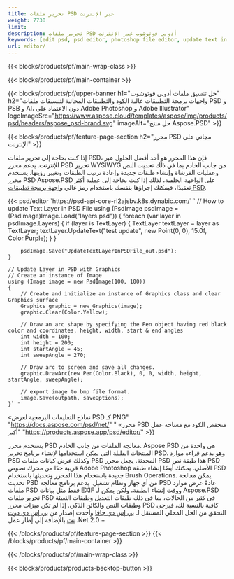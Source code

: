 ```yaml
---
title: تحرير ملفات PSD عبر الإنترنت
weight: 7730
limit: 
description: تحرير ملفات PSD أدوبي فوتوشوب عبر الإنترنت
keywords: [edit psd, psd editor, photoshop file editor, update text in psd, update psd]
url: editor/
---
```


{{< blocks/products/pf/main-wrap-class >}}


{{< blocks/products/pf/main-container >}}

{{< blocks/products/pf/upper-banner h1="حل تنسيق ملفات أدوبي فوتوشوب" h2="واجهات برمجة التطبيقات عالية الكود والتطبيقات المجانية لتنسيقات ملفات PSD و PSB و AI، دون الاعتماد على Adobe Photoshop و Adobe Illustrator" logoImageSrc="https://www.aspose.cloud/templates/aspose/img/products/psd/headers/aspose_psd-brand.svg" imageAlt="حل منتج Aspose.PSD" >}}

{{< blocks/products/pf/feature-page-section h2="محرر PSD مجاني على الإنترنت" >}}
<p>إذا كنت بحاجة إلى تحرير ملفات PSD، فإن هذا المحرر هو أحد أفضل الحلول عبر الإنترنت. يدعم محرر PSD تحرير WYSIWYG من جانب الخادم بما في ذلك تحديث النص وعمليات الفرشاة وإنشاء طبقات جديدة وإعادة ترتيب الطبقات وتغيير رؤيتها. يستخدم محرر PSD Aspose.PSD على الواجهة الخلفية، لذلك إذا كنت بحاجة إلى عملية أكثر تعقيدًا، فيمكنك إجراؤها بنفسك باستخدام رمز عالي <a href="/psd/{{< lang-code >}}">واجهة برمجة تطبيقات PSD</a>.</p>
{{< psd/editor `https://psd-api-core-rl2ajsbv.k8s.dynabic.com/` 
`	// How to update Text Layer in PSD File
	using (PsdImage psdImage = (PsdImage)Image.Load("layers.psd"))
  	{
		foreach (var layer in psdImage.Layers)
		{
			if (layer is TextLayer)
			{
				TextLayer textLayer = layer as TextLayer;
				textLayer.UpdateText("test update", new Point(0, 0), 15.0f, Color.Purple);
			}
		}

		psdImage.Save("UpdateTextLayerInPSDFile_out.psd");
	}
	
	// Update Layer in PSD with Graphics
	// Create an instance of Image
	using (Image image = new PsdImage(100, 100))
	{
		// Create and initialize an instance of Graphics class and clear Graphics surface
		Graphics graphic = new Graphics(image);
		graphic.Clear(Color.Yellow);

		// Draw an arc shape by specifying the Pen object having red black color and coordinates, height, width, start & end angles                 
		int width = 100;
		int height = 200;
		int startAngle = 45;
		int sweepAngle = 270;

		// Draw arc to screen and save all changes.
		graphic.DrawArc(new Pen(Color.Black), 0, 0, width, height, startAngle, sweepAngle);

		// export image to bmp file format.
		image.Save(outpath, saveOptions);
	}` "
«نماذج التعليمات البرمجية لعرض PSD كـ PNG"  "https://docs.aspose.com/psd/net/" "
«محرر PSD منخفض الكود مع مساحة عمل أكبر" "https://products.aspose.app/psd/editor/" >}}
<p>يستخدم محرر PSD معالجة الملفات من جانب الخادم. Aspose.PSD هي واحدة من المنتجات القليلة التي يمكن استخدامها لإنشاء برنامج تحرير PSD. وهو يدعم قراءة موارد PSD وكذلك عرض كيانات ملفات PSD المحدثة. يجعل محرر PSD هذا طبقة نص PSD قريبة جدًا من محرك نصوص Adobe Photoshop الأصلي. يمكنك أيضًا إنشاء طبقة PSD جديدة باستخدام هذا المحرر وتحديثها باستخدام Brush Operations. يمكن معالجة تحديث PSD من أي جهاز ونظام تشغيل. يدعم برنامج معالجة PSD عادةً عرض موارد ملفات PSD فقط مثل بيانات EXIF ووقت إنشاء الطبقة، ولكن يمكن لـ Aspose.PSD تحرير ملفات PSD في كثير من الحالات، بما في ذلك طبقات التعديل وطبقات التعبئة وطبقات النص والكائن الذكي. إذا لم تكن ميزات محرر PSD كافية بالنسبة لك، فيرجى التحقق من الحل المحلي المستقل لـ <a href="/psd/{{< lang-code >}}java">بي إس دي جافا</a> وأحدث إصدار من <a href="/psd/{{< lang-code >}}net">بي إس دي دوت نت</a> بالإضافة إلى إطار عمل .Net 2.0 +</p>

{{< /blocks/products/pf/feature-page-section >}}
{{< /blocks/products/pf/main-container >}}


{{< /blocks/products/pf/main-wrap-class >}}

{{< blocks/products/products-backtop-button >}}
